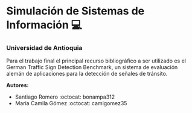 # Simulación de Sistemas de Información :computer: 
### Universidad de Antioquia

Para el trabajo final el principal recurso bibliográfico a ser utilizado es el German Traffic Sign Detection Benchmark, un sistema de evaluación alemán de aplicaciones para la detección de señales de tránsito.

__Autores:__
* Santiago Romero :octocat: bonampa312
* Maria Camila Gómez :octocat: camigomez35
